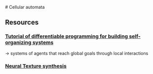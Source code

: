 # Cellular automata

## Resources

### [Tutorial of differentiable programming for building self-organizing systems](https://selforglive.github.io/ )
$\rightarrow$ systems of agents that reach global goals through local interactions

### [Neural Texture synthesis](texture.md)

